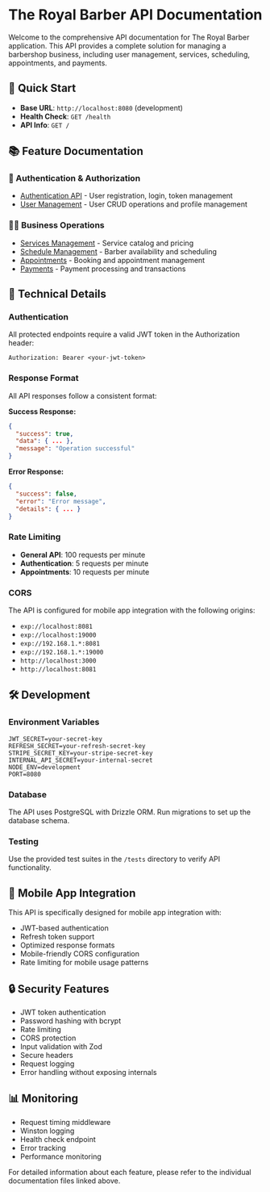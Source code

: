 # The Royal Barber API Documentation

Welcome to the comprehensive API documentation for The Royal Barber application. This API provides a complete solution for managing a barbershop business, including user management, services, scheduling, appointments, and payments.

## 🚀 Quick Start

- **Base URL**: `http://localhost:8080` (development)
- **Health Check**: `GET /health`
- **API Info**: `GET /`

## 📚 Feature Documentation

### 🔐 Authentication & Authorization
- [Authentication API](./auth.md) - User registration, login, token management
- [User Management](./users.md) - User CRUD operations and profile management

### 💇‍♂️ Business Operations
- [Services Management](./services.md) - Service catalog and pricing
- [Schedule Management](./schedules.md) - Barber availability and scheduling
- [Appointments](./appointments.md) - Booking and appointment management
- [Payments](./payments.md) - Payment processing and transactions

## 🔧 Technical Details

### Authentication
All protected endpoints require a valid JWT token in the Authorization header:
```
Authorization: Bearer <your-jwt-token>
```

### Response Format
All API responses follow a consistent format:

**Success Response:**
```json
{
  "success": true,
  "data": { ... },
  "message": "Operation successful"
}
```

**Error Response:**
```json
{
  "success": false,
  "error": "Error message",
  "details": { ... }
}
```

### Rate Limiting
- **General API**: 100 requests per minute
- **Authentication**: 5 requests per minute
- **Appointments**: 10 requests per minute

### CORS
The API is configured for mobile app integration with the following origins:
- `exp://localhost:8081`
- `exp://localhost:19000`
- `exp://192.168.1.*:8081`
- `exp://192.168.1.*:19000`
- `http://localhost:3000`
- `http://localhost:8081`

## 🛠️ Development

### Environment Variables
```env
JWT_SECRET=your-secret-key
REFRESH_SECRET=your-refresh-secret-key
STRIPE_SECRET_KEY=your-stripe-secret-key
INTERNAL_API_SECRET=your-internal-secret
NODE_ENV=development
PORT=8080
```

### Database
The API uses PostgreSQL with Drizzle ORM. Run migrations to set up the database schema.

### Testing
Use the provided test suites in the `/tests` directory to verify API functionality.

## 📱 Mobile App Integration

This API is specifically designed for mobile app integration with:
- JWT-based authentication
- Refresh token support
- Optimized response formats
- Mobile-friendly CORS configuration
- Rate limiting for mobile usage patterns

## 🔒 Security Features

- JWT token authentication
- Password hashing with bcrypt
- Rate limiting
- CORS protection
- Input validation with Zod
- Secure headers
- Request logging
- Error handling without exposing internals

## 📊 Monitoring

- Request timing middleware
- Winston logging
- Health check endpoint
- Error tracking
- Performance monitoring

For detailed information about each feature, please refer to the individual documentation files linked above. 